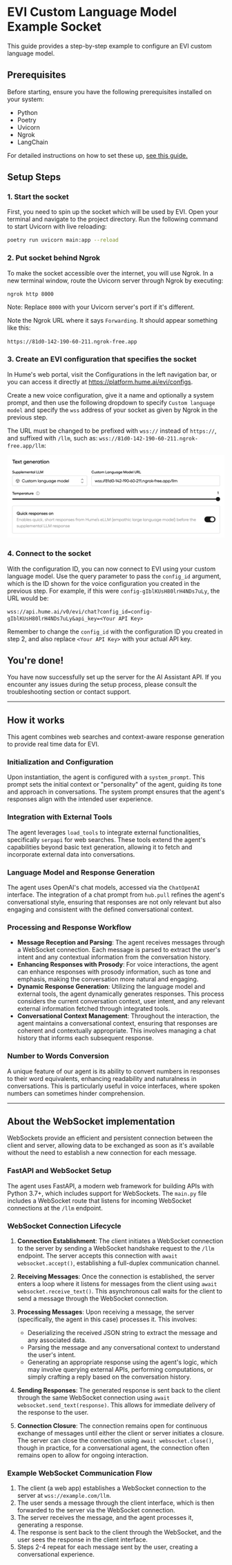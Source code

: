 # EVI Custom Language Model Example Socket

This guide provides a step-by-step example to configure an EVI custom language model.

## Prerequisites

Before starting, ensure you have the following prerequisites installed on your system:

- Python
- Poetry
- Uvicorn
- Ngrok
- LangChain

For detailed instructions on how to set these up, [see this guide.](./docs/detailed-install-instructions-mac.md)

## Setup Steps

### 1. Start the socket

First, you need to spin up the socket which will be used by EVI. Open your terminal and navigate to the project directory. Run the following command to start Uvicorn with live reloading:

```bash
poetry run uvicorn main:app --reload
```

### 2. Put socket behind Ngrok

To make the socket accessible over the internet, you will use Ngrok. In a new terminal window, route the Uvicorn server through Ngrok by executing:

```bash
ngrok http 8000
```

Note: Replace `8000` with your Uvicorn server's port if it's different.

Note the Ngrok URL where it says `Forwarding`. It should appear something like this:

`https://81d0-142-190-60-211.ngrok-free.app`

### 3. Create an EVI configuration that specifies the socket

In Hume's web portal, visit the Configurations in the left navigation bar, or you can access it directly at https://platform.hume.ai/evi/configs.

Create a new voice configuration, give it a name and optionally a system prompt, and then use the following dropdown to specify `Custom language model` and specify the `wss` address of your socket as given by Ngrok in the previous step.

The URL must be changed to be prefixed with `wss://` instead of `https://`, and suffixed with `/llm`, such as: `wss://81d0-142-190-60-211.ngrok-free.app/llm`:

![](./img/custom-language-model-config.png)

### 4. Connect to the socket

With the configuration ID, you can now connect to EVI using your custom language model. Use the query parameter to pass the `config_id` argument, which is the ID shown for the voice configuration you created in the previous step. For example, if this were `config-gIblKUsH80lrH4NDs7uLy`, the URL would be:

```
wss://api.hume.ai/v0/evi/chat?config_id=config-gIblKUsH80lrH4NDs7uLy&api_key=<Your API Key>
```

Remember to change the `config_id` with the configuration ID you created in step 2, and also replace `<Your API Key>` with your actual API key.

## You're done!

You have now successfully set up the server for the AI Assistant API. If you encounter any issues during the setup process, please consult the troubleshooting section or contact support.

---

## How it works

This agent combines web searches and context-aware response generation to provide real time data for EVI.

### Initialization and Configuration

Upon instantiation, the agent is configured with a `system_prompt`. This prompt sets the initial context or "personality" of the agent, guiding its tone and approach in conversations. The system prompt ensures that the agent's responses align with the intended user experience.

### Integration with External Tools

The agent leverages `load_tools` to integrate external functionalities, specifically `serpapi` for web searches. These tools extend the agent's capabilities beyond basic text generation, allowing it to fetch and incorporate external data into conversations.

### Language Model and Response Generation

The agent uses OpenAI's chat models, accessed via the `ChatOpenAI` interface. The integration of a chat prompt from `hub.pull` refines the agent's conversational style, ensuring that responses are not only relevant but also engaging and consistent with the defined conversational context.

### Processing and Response Workflow

- **Message Reception and Parsing**: The agent receives messages through a WebSocket connection. Each message is parsed to extract the user's intent and any contextual information from the conversation history.
- **Enhancing Responses with Prosody**: For voice interactions, the agent can enhance responses with prosody information, such as tone and emphasis, making the conversation more natural and engaging.
- **Dynamic Response Generation**: Utilizing the language model and external tools, the agent dynamically generates responses. This process considers the current conversation context, user intent, and any relevant external information fetched through integrated tools.
- **Conversational Context Management**: Throughout the interaction, the agent maintains a conversational context, ensuring that responses are coherent and contextually appropriate. This involves managing a chat history that informs each subsequent response.

### Number to Words Conversion

A unique feature of our agent is its ability to convert numbers in responses to their word equivalents, enhancing readability and naturalness in conversations. This is particularly useful in voice interfaces, where spoken numbers can sometimes hinder comprehension.

---

## About the WebSocket implementation

WebSockets provide an efficient and persistent connection between the client and server, allowing data to be exchanged as soon as it's available without the need to establish a new connection for each message.

### FastAPI and WebSocket Setup

The agent uses FastAPI, a modern web framework for building APIs with Python 3.7+, which includes support for WebSockets. The `main.py` file includes a WebSocket route that listens for incoming WebSocket connections at the `/llm` endpoint.

### WebSocket Connection Lifecycle

1. **Connection Establishment**: The client initiates a WebSocket connection to the server by sending a WebSocket handshake request to the `/llm` endpoint. The server accepts this connection with `await websocket.accept()`, establishing a full-duplex communication channel.

2. **Receiving Messages**: Once the connection is established, the server enters a loop where it listens for messages from the client using `await websocket.receive_text()`. This asynchronous call waits for the client to send a message through the WebSocket connection.

3. **Processing Messages**: Upon receiving a message, the server (specifically, the agent in this case) processes it. This involves:

   - Deserializing the received JSON string to extract the message and any associated data.
   - Parsing the message and any conversational context to understand the user's intent.
   - Generating an appropriate response using the agent's logic, which may involve querying external APIs, performing computations, or simply crafting a reply based on the conversation history.

4. **Sending Responses**: The generated response is sent back to the client through the same WebSocket connection using `await websocket.send_text(response)`. This allows for immediate delivery of the response to the user.

5. **Connection Closure**: The connection remains open for continuous exchange of messages until either the client or server initiates a closure. The server can close the connection using `await websocket.close()`, though in practice, for a conversational agent, the connection often remains open to allow for ongoing interaction.

### Example WebSocket Communication Flow

1. The client (a web app) establishes a WebSocket connection to the server at `wss://example.com/llm`.
2. The user sends a message through the client interface, which is then forwarded to the server via the WebSocket connection.
3. The server receives the message, and the agent processes it, generating a response.
4. The response is sent back to the client through the WebSocket, and the user sees the response in the client interface.
5. Steps 2-4 repeat for each message sent by the user, creating a conversational experience.
